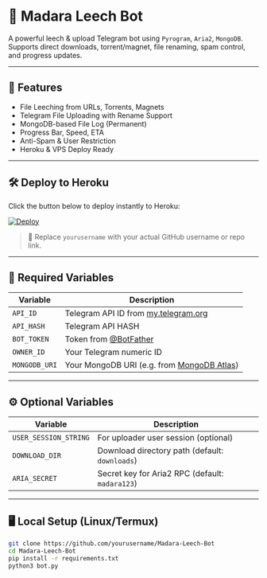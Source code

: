 # 🚀 Madara Leech Bot

A powerful leech & upload Telegram bot using `Pyrogram`, `Aria2`, `MongoDB`. Supports direct downloads, torrent/magnet, file renaming, spam control, and progress updates.

---

## 🧠 Features

- File Leeching from URLs, Torrents, Magnets  
- Telegram File Uploading with Rename Support  
- MongoDB-based File Log (Permanent)  
- Progress Bar, Speed, ETA  
- Anti-Spam & User Restriction  
- Heroku & VPS Deploy Ready

---

## 🛠 Deploy to Heroku

Click the button below to deploy instantly to Heroku:

[![Deploy](https://www.herokucdn.com/deploy/button.svg)](https://heroku.com/deploy?template=https://github.com/yourusername/Madara-Leech-Bot)

> 🔄 Replace `yourusername` with your actual GitHub username or repo link.

---

## 🔧 Required Variables

| Variable      | Description |
|---------------|-------------|
| `API_ID`      | Telegram API ID from [my.telegram.org](https://my.telegram.org) |
| `API_HASH`    | Telegram API HASH |
| `BOT_TOKEN`   | Token from [@BotFather](https://t.me/BotFather) |
| `OWNER_ID`    | Your Telegram numeric ID |
| `MONGODB_URI` | Your MongoDB URI (e.g. from [MongoDB Atlas](https://www.mongodb.com/cloud/atlas)) |

---

## ⚙️ Optional Variables

| Variable        | Description |
|-----------------|-------------|
| `USER_SESSION_STRING` | For uploader user session (optional) |
| `DOWNLOAD_DIR`  | Download directory path (default: `downloads`) |
| `ARIA_SECRET`   | Secret key for Aria2 RPC (default: `madara123`) |

---

## 🖥 Local Setup (Linux/Termux)

```bash
git clone https://github.com/yourusername/Madara-Leech-Bot
cd Madara-Leech-Bot
pip install -r requirements.txt
python3 bot.py
